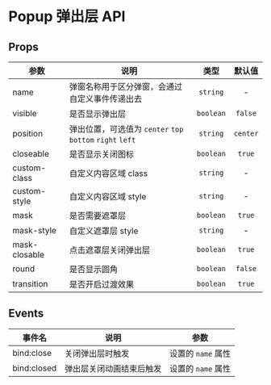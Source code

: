 # Popup 弹出层 API

## Props

| 参数          | 说明                                                      |   类型    |  默认值  |
| ------------- | --------------------------------------------------------- | :-------: | :------: |
| name          | 弹窗名称用于区分弹窗，会通过自定义事件传递出去            | `string`  |    -     |
| visible       | 是否显示弹出层                                            | `boolean` | `false`  |
| position      | 弹出位置，可选值为 `center` `top` `bottom` `right` `left` | `string`  | `center` |
| closeable     | 是否显示关闭图标                                          | `boolean` |  `true`  |
| custom-class  | 自定义内容区域 class                                      | `string`  |    -     |
| custom-style  | 自定义内容区域 style                                      | `string`  |    -     |
| mask          | 是否需要遮罩层                                            | `boolean` |  `true`  |
| mask-style    | 自定义遮罩层 style                                        | `string`  |    -     |
| mask-closable | 点击遮罩层关闭弹出层                                      | `boolean` |  `true`  |
| round         | 是否显示圆角                                              | `boolean` | `false`  |
| transition    | 是否开启过渡效果                                          | `boolean` |  `true`  |

## Events

| 事件名      | 说明                     | 参数               |
| ----------- | ------------------------ | ------------------ |
| bind:close  | 关闭弹出层时触发         | 设置的 `name` 属性 |
| bind:closed | 弹出层关闭动画结束后触发 | 设置的 `name` 属性 |
